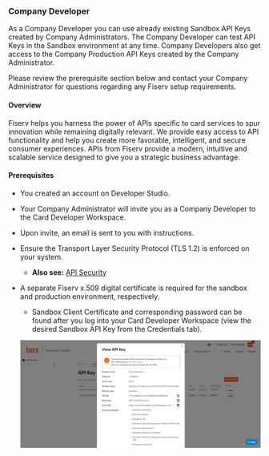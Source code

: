 ### Company Developer

As a Company Developer you can use already existing Sandbox API Keys created by Company Administrators. The Company Developer can test API Keys in the Sandbox environment at any time. Company Developers also get access to the Company Production API Keys created by the Company Administrator.

Please review the prerequisite section below and contact your Company Administrator for questions regarding any Fiserv setup requirements.

#### Overview

Fiserv helps you harness the power of APIs specific to card services to spur innovation while remaining digitally relevant. We provide easy access to API functionality and help you create more favorable, intelligent, and secure consumer experiences. APIs from Fiserv provide a modern, intuitive and scalable service designed to give you a strategic business advantage.

 
#### Prerequisites

*  You created an account on Developer Studio.
  
*  Your Company Administrator will invite you as a Company Developer to the Card Developer Workspace. 

*  Upon invite, an email is sent to you with instructions.

*  Ensure the Transport Layer Security Protocol (TLS 1.2) is enforced on your system.

   *  **Also see:** [API Security](?path=/docs/gettingstarted/api_security.md)
  
*  A separate Fiserv x.509 digital certificate is required for the sandbox and production environment, respectively. 

   * Sandbox Client Certificate and corresponding password can be found after you log into your Card Developer Workspace (view the desired Sandbox API Key from the Credentials tab). 

   ![sandbox-client-certificate.png](assets/images/sandbox-client-certificate.png)
